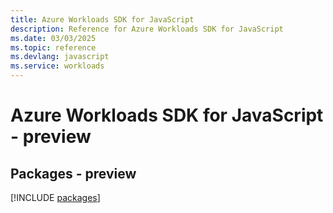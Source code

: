 ```yaml
---
title: Azure Workloads SDK for JavaScript
description: Reference for Azure Workloads SDK for JavaScript
ms.date: 03/03/2025
ms.topic: reference
ms.devlang: javascript
ms.service: workloads
---
```

# Azure Workloads SDK for JavaScript - preview
## Packages - preview
[!INCLUDE [packages](workloads-index.md)]